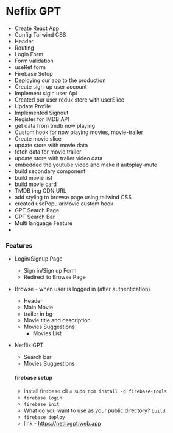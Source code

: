# Neflix GPT

- Create React App
- Config Tailwind CSS
- Header
- Routing
- Login Form
- Form validation
- useRef form
- Firebase Setup
- Deploying our app to the production
- Create sign-up user account
- Implement sigin user Api
- Created our user redux store with userSlice
- Update Profile
- Implemented Signout
- Register for IMDB API
- get data from tmdb now playing
- Custom hook for now playing movies, movie-trailer
- Create movie slice
- update store with movie data
- fetch data for movie trailer
- update store with trailer video data
- embedded the youtube video and make it autoplay-mute
- build secondary component
- build movie list
- build movie card
- TMDB img CDN URL
- add styling to browse page using tailwind CSS
- created usePopularMovie custom hook
- GPT Search Page
- GPT Search Bar
- Multi language Feature
-

### Features

- Login/Signup Page

  - Sign in/Sign up Form
  - Redirect to Browse Page

- Browse - when user is logged in (after authentication)

  - Header
  - Main Movie
  - trailer in bg
  - Movie title and description
  - Movies Suggestions
    - Movies List

- Netflix GPT

  - Search bar
  - Movies Suggestions

  #### firebase setup

  - install firebase cli = `sudo npm install -g firebase-tools`
  - `firebase login`
  - `firebase init`
  - What do you want to use as your public directory? `build`
  - `firebase deploy`
  - link - https://netlixgpt.web.app

